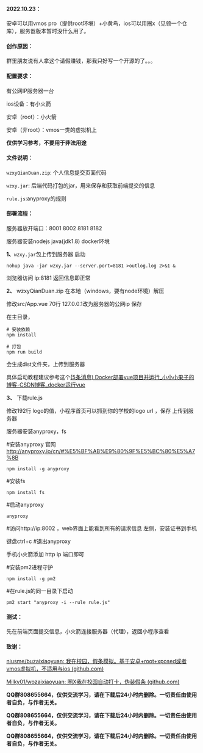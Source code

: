 #### 2022.10.23：

安卓可以用vmos pro（提供root环境）+小黄鸟，ios可以用圈x（见领一个仓库），服务器版本暂时没什么用了。

#### 创作原因：

群里朋友说有人拿这个请假赚钱，那我只好写一个开源的了。。。 

#### 配置要求：

有公网IP服务器一台

ios设备：有小火箭

安卓（root）：小火箭

安卓（非root）：vmos一类的虚拟机上

**仅供学习参考，不要用于非法用途**

#### 文件说明：

`wzxyQianDuan.zip`: 个人信息提交页面代码

`wzxy.jar`: 后端代码打包的jar，用来保存和获取前端提交的信息

`rule.js`:anyproxy的规则

#### 部署流程：

服务器放开端口：8001 8002  8181 8182 

服务器安装nodejs java(jdk1.8) docker环境

**1、**`wzxy.jar`包上传到服务器 启动

`nohup java -jar wzxy.jar --server.port=8181 >outlog.log 2>&1 &`

浏览器访问 ip:8181 返回信息即正常

**2、** wzxyQianDuan.zip 在本地（windows，要有node环境）解压

修改src/App.vue 70行 127.0.0.1改为服务器的公网ip 保存

在主目录，

```
# 安装依赖
npm install 

# 打包
npm run build
```

会生成dist文件夹，上传到服务器

具体启动教程建议参考这个[(5条消息) Docker部署vue项目并运行_小小小果子的博客-CSDN博客_docker运行vue](https://blog.csdn.net/weixin_46244732/article/details/118699753?spm=1001.2101.3001.6650.16&utm_medium=distribute.pc_relevant.none-task-blog-2~default~OPENSEARCH~Rate-16-118699753-blog-120887454.topnsimilarv1&depth_1-utm_source=distribute.pc_relevant.none-task-blog-2~default~OPENSEARCH~Rate-16-118699753-blog-120887454.topnsimilarv1&utm_relevant_index=19)

**3、** 下载rule.js

修改192行 logo的值，小程序首页可以抓到你的学校的logo url ，保存 上传到服务器

服务器安装anyproxy，fs

#安装anyproxy  官网 http://anyproxy.io/cn/#%E5%BF%AB%E9%80%9F%E5%BC%80%E5%A7%8B

`npm install -g anyproxy`

#安装fs

`npm install fs`

#启动anyproxy

`anyproxy`

#访问http://ip:8002 ，web界面上能看到所有的请求信息  左侧，安装证书到手机

键盘ctrl+c #退出anyproxy

手机小火箭添加 http ip 端口即可

#安装pm2进程守护

`npm install -g pm2`

#在rule.js的同一目录下启动

 `pm2 start "anyproxy -i --rule rule.js"`

#### 测试：

先在前端页面提交信息，小火箭连接服务器（代理），返回小程序查看

#### 致谢：

[niusme/buzaixiaoyuan: 我在校园，假条模拟。基于安卓+root+xposed或者vmos虚拟机，不适用与ios (github.com)](https://github.com/niusme/buzaixiaoyuan)

[Milky01/wozaixiaoyuan: 圈X我在校园自动打卡，伪装假条 (github.com)](https://github.com/Milky01/wozaixiaoyuan)

**QQ群808655664，仅供交流学习，请在下载后24小时内删除。一切责任由使用者自负，与作者无关。**

**QQ群808655664，仅供交流学习，请在下载后24小时内删除。一切责任由使用者自负，与作者无关。**

**QQ群808655664，仅供交流学习，请在下载后24小时内删除。一切责任由使用者自负，与作者无关。**












